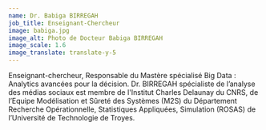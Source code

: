 ```yaml
---
name: Dr. Babiga BIRREGAH
job_title: Enseignant-Chercheur
image: babiga.jpg
image_alt: Photo de Docteur Babiga BIRREGAH
image_scale: 1.6
image_translate: translate-y-5
---
```


Enseignant-chercheur, Responsable du Mastère spécialisé Big Data : Analytics avancées pour la décision. Dr. BIRREGAH spécialiste de l’analyse des médias sociaux est membre de l'Institut Charles Delaunay du CNRS, de l’Equipe Modélisation et Sûreté des Systèmes (M2S) du Département Recherche Opérationnelle, Statistiques Appliquées, Simulation (ROSAS) de l’Université de Technologie de Troyes.
